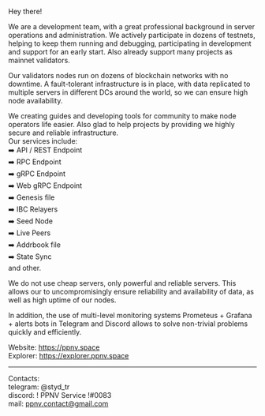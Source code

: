 Hey there! 

We are a development team, with a great professional background in server operations and administration. We actively participate in dozens of testnets, helping to keep them running and debugging, participating in development and support for an early start. Also already support many projects as mainnet va​​lidators. 

Our validators nodes run on dozens of blockchain networks with no downtime. A fault-tolerant infrastructure is in place, with data replicated to multiple servers in different DCs around the world, so we can ensure high node availability.

We creating guides and developing tools for community to make node operators life easier. Also glad to help projects by providing we highly secure and reliable infrastructure. <br>
Our services include: <br>
➡️ API / REST Endpoint <br>
➡️ RPC Endpoint <br>
➡️ gRPC Endpoint <br>
➡️ Web gRPC Endpoint <br>
➡️ Genesis file <br>
➡️ IBC Relayers <br>
➡️ Seed Node <br>
➡️ Live Peers <br>
➡️ Addrbook file <br>
➡️ State Sync <br>
and other.

We do not use cheap servers, only powerful and reliable servers. This allows our to uncompromisingly ensure reliability and availability of data, as well as high uptime of our nodes. 

In addition, the use of multi-level monitoring systems Prometeus + Grafana + alerts bots in Telegram and Discord allows to solve non-trivial problems quickly and efficiently.

Website: https://ppnv.space <br>
Explorer: https://explorer.ppnv.space

___

Contacts: <br>
telegram: @styd_tr <br>
discord: ! PPNV Service !#0083 <br>
mail: ppnv.contact@gmail.com
